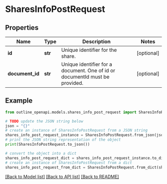 # SharesInfoPostRequest


## Properties

Name | Type | Description | Notes
------------ | ------------- | ------------- | -------------
**id** | **str** | Unique identifier for the share. | [optional] 
**document_id** | **str** | Unique identifier for a document. One of id or documentId must be provided. | [optional] 

## Example

```python
from outline_openapi.models.shares_info_post_request import SharesInfoPostRequest

# TODO update the JSON string below
json = "{}"
# create an instance of SharesInfoPostRequest from a JSON string
shares_info_post_request_instance = SharesInfoPostRequest.from_json(json)
# print the JSON string representation of the object
print(SharesInfoPostRequest.to_json())

# convert the object into a dict
shares_info_post_request_dict = shares_info_post_request_instance.to_dict()
# create an instance of SharesInfoPostRequest from a dict
shares_info_post_request_from_dict = SharesInfoPostRequest.from_dict(shares_info_post_request_dict)
```
[[Back to Model list]](../README.md#documentation-for-models) [[Back to API list]](../README.md#documentation-for-api-endpoints) [[Back to README]](../README.md)


